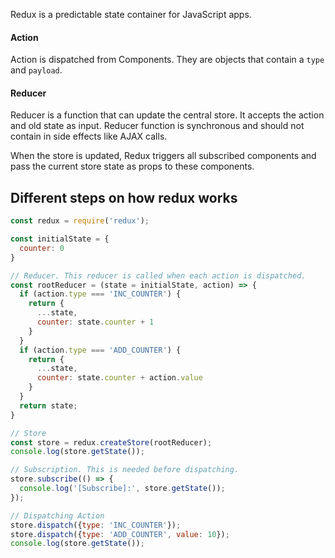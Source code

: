 Redux is a predictable state container for JavaScript apps.

#### Action
Action is dispatched from Components. They are objects that contain a `type` and `payload`.

#### Reducer
Reducer is a function that can update the central store. It accepts the action and old state as input. Reducer function is synchronous and should not contain in side effects like AJAX calls.

When the store is updated, Redux triggers all subscribed components and pass the current store state as props to these components.

## Different steps on how redux works
```javascript
const redux = require('redux');

const initialState = {
  counter: 0
}

// Reducer. This reducer is called when each action is dispatched.
const rootReducer = (state = initialState, action) => {
  if (action.type === 'INC_COUNTER') {
    return {
      ...state,
      counter: state.counter + 1
    }
  }
  if (action.type === 'ADD_COUNTER') {
    return {
      ...state,
      counter: state.counter + action.value
    }
  }
  return state;
}

// Store
const store = redux.createStore(rootReducer);
console.log(store.getState());

// Subscription. This is needed before dispatching.
store.subscribe(() => {
  console.log('[Subscribe]:', store.getState());
});

// Dispatching Action
store.dispatch({type: 'INC_COUNTER'});
store.dispatch({type: 'ADD_COUNTER', value: 10});
console.log(store.getState());
```

